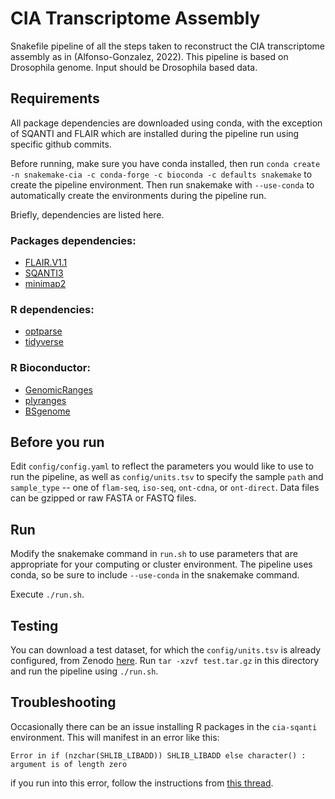 # CIA Transcriptome Assembly

Snakefile pipeline of all the steps taken to reconstruct the CIA transcriptome assembly as in (Alfonso-Gonzalez, 2022). This pipeline is based on Drosophila genome. Input should be Drosophila based data. 

## Requirements 

All package dependencies are downloaded using conda, with the exception of SQANTI and FLAIR which are installed during the pipeline run using specific github commits. 

Before running, make sure you have conda installed, then run `conda create -n snakemake-cia -c conda-forge -c bioconda -c defaults snakemake` 
to create the pipeline environment. Then run snakemake with `--use-conda` to automatically create the environments during the pipeline run. 

Briefly, dependencies are listed here. 

### Packages dependencies:

* [FLAIR.V1.1](https://github.com/BrooksLabUCSC/flair/tree/v1.0)
* [SQANTI3](https://github.com/ConesaLab/SQANTI3)
* [minimap2](https://github.com/lh3/minimap2)

### R dependencies: 

* [optparse](https://cran.r-project.org/web/packages/optparse/index.html)  
* [tidyverse](https://tidyverse.tidyverse.org/) 

### R Bioconductor: 

* [GenomicRanges](https://bioconductor.org/packages/release/bioc/html/GenomicRanges.html) 
* [plyranges](https://www.bioconductor.org/packages/release/bioc/html/plyranges.html)
* [BSgenome](https://www.rdocumentation.org/packages/BSgenome/versions/1.40.1/topics/getSeq-methods) 


## Before you run

Edit `config/config.yaml` to reflect the parameters you would like to use to run the pipeline, as well as
`config/units.tsv` to specify the sample `path` and `sample_type` -- one of `flam-seq`, `iso-seq`, `ont-cdna`, or `ont-direct`.
Data files can be gzipped or raw FASTA or FASTQ files. 

## Run

Modify the snakemake command in `run.sh` to use parameters that are appropriate
for your computing or cluster environment. The pipeline uses conda, so be sure to 
include `--use-conda` in the snakemake command. 

Execute `./run.sh`. 

## Testing

You can download a test dataset, for which the `config/units.tsv` is already configured, from Zenodo [here](https://doi.org/10.5281/zenodo.7438383). Run `tar -xzvf test.tar.gz` in this directory and run the pipeline using `./run.sh`. 

## Troubleshooting

Occasionally there can be an issue installing R packages in the `cia-sqanti`
environment. This will manifest in an error like this: 

```
Error in if (nzchar(SHLIB_LIBADD)) SHLIB_LIBADD else character() : 
argument is of length zero
```

if you run into this error, follow the instructions from [this thread](https://stackoverflow.com/questions/53813323/installing-r-packages-in-macos-mojave-error-in-if-nzcharshlib-libadd/54778735?stw=2#54778735).